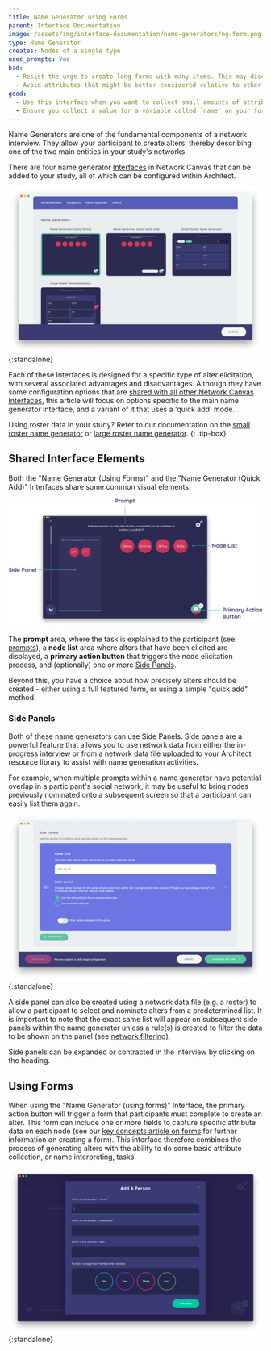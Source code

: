 ```yaml
---
title: Name Generator using Forms
parent: Interface Documentation
image: /assets/img/interface-documentation/name-generators/ng-form.png
type: Name Generator
creates: Nodes of a single type
uses_prompts: Yes
bad:
  - Resist the urge to create long forms with many items. This may discourage participants from naming additional alters, as it will make the task of nominating an alter more burdensome.
  - Avoid attributes that might be better considered relative to other nodes in the network. For example, perceptual scales may benefit from using the [Ordinal Bin](../ordinal-bin) Interface.
good:
  - Use this interface when you want to collect small amounts of attribute data at the same time as a node is elicited. This can be more efficient than adding additional [Per Alter Form](../per-alter-form) Interfaces, or dedicated name interpreter Interfaces later.
  - Ensure you collect a value for a variable called `name` on your form, so that [node labelling](../../node-labelling) works correctly.
---
```



Name Generators are one of the fundamental components of a network interview. They allow your participant to create alters, thereby describing one of the two main entities in your study's networks.

There are four name generator [Interfaces](../key-concepts/interfaces.md) in Network Canvas that can be added to your study, all of which can be configured within Architect.

![Available Name Generator interfaces in Architect](/assets/img/interface-documentation/name-generators/add-screen.png){:standalone}

Each of these Interfaces is designed for a specific type of alter elicitation, with several associated advantages and disadvantages. Although they have some configuration options that are [shared with all other Network Canvas Interfaces](./shared.md), this article will focus on options specific to the main name generator interface, and a variant of it that uses a 'quick add' mode.

Using roster data in your study? Refer to our documentation on the [small roster name generator](./small-roster-name-generator.md) or [large roster name generator](./large-roster-name-generator.md).
{: .tip-box}

## Shared Interface Elements

Both the "Name Generator (Using Forms)" and the "Name Generator (Quick Add)" Interfaces share some common visual elements.

![Image](../../assets/img/interface-documentation/name-generators/preview.png)

The **prompt** area, where the task is explained to the participant (see: [prompts](../key-concepts/prompts.md)), a **node list** area where alters that have been elicited are displayed, a **primary action button** that triggers the node elicitation process, and (optionally) one or more [Side Panels](#side-panels).

Beyond this, you have a choice about how precisely alters should be created - either using a full featured form, or using a simple "quick add" method.

### Side Panels

Both of these name generators can use Side Panels. Side panels are a powerful feature that allows you to use network data from either the in-progress interview or from a network data file uploaded to your Architect resource library to assist with name generation activities.

For example, when multiple prompts within a name generator have potential overlap in a participant's social network, it may be useful to bring nodes previously nominated onto a subsequent screen so that a participant can easily list them again.

![Configuring a side panel](/assets/img/interface-documentation/name-generators/side-panel.png){:standalone}

A side panel can also be created using a network data file (e.g. a roster) to allow a participant to select and nominate alters from a predetermined list. It is important to note that the exact same list will appear on subsequent side panels within the name generator unless a rule(s) is created to filter the data to be shown on the panel (see [network filtering](../key-concepts/network-filtering.md)).

Side panels can be expanded or contracted in the interview by clicking on the heading.

## Using Forms

When using the "Name Generator (using forms)" Interface, the primary action button will trigger a form that participants must complete to create an alter. This form can include one or more fields to capture specific attribute data on each node (see our [key concepts article on forms](../key-concepts/forms.md) for further information on creating a form). This interface therefore combines the process of generating alters with the ability to do some basic attribute collection, or name interpreting, tasks.

![An example form](/assets/img/interface-documentation/name-generators/ng-form.png){:standalone}
